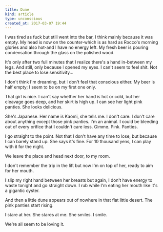 ```yaml
---
title: Dune
kind: article
type: unconscious
created_at: 2017-03-07 19:44
---
```


I was tired as fuck but still went into the bar, I think mainly because it was empty. My head is now on the counter-which is as hard as Rocco's morning glories and also hot-and I have no energy left. My fresh beer is pouring condensation through the glass on the polished wood. 

It's only after two full minutes that I realize there's a hand in-between my legs. And still, only because I opened my eyes. I can't seem to feel shit. Not the best place to lose sensitivity\...

I don't think I'm dreaming, but I don't feel that conscious either. My beer is half empty; I seem to be on my first one only.

That girl is nice. I can't say whether her hand is hot or cold, but her cleavage goes deep, and her skirt is high up. I can see her light pink panties. She looks delicious.

She's Japanese. Her name is Kaomi, she tells me. I don't care. I don't care about anything except those pink panties. I'm an animal. I could be bleeding out of every orifice that I couldn't care less. Gimme. Pink. Panties.

I go straight to the point. Not that I don't have any time to lose, but because I can barely stand up. She says it's fine. For 10 thousand yens, I can play with it for the night.

We leave the place and head next door, to my room.

I don't remember the trip in the lift but now I'm on top of her, ready to aim for her mouth.

I slip my right hand between her breasts but again, I don't have energy to waste tonight and go straight down. I rub while I'm eating her mouth like it's a gigantic oyster.

And then a little dune appears out of nowhere in that flat little desert. The pink panties start rising.

I stare at her. She stares at me. She smiles. I smile.
  
We're all seem to be loving it.